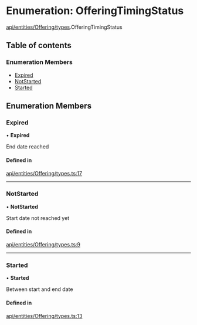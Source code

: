 # Enumeration: OfferingTimingStatus

[api/entities/Offering/types](../wiki/api.entities.Offering.types).OfferingTimingStatus

## Table of contents

### Enumeration Members

- [Expired](../wiki/api.entities.Offering.types.OfferingTimingStatus#expired)
- [NotStarted](../wiki/api.entities.Offering.types.OfferingTimingStatus#notstarted)
- [Started](../wiki/api.entities.Offering.types.OfferingTimingStatus#started)

## Enumeration Members

### Expired

• **Expired**

End date reached

#### Defined in

[api/entities/Offering/types.ts:17](https://github.com/PolymathNetwork/polymesh-sdk/blob/31dfa0dc/src/api/entities/Offering/types.ts#L17)

___

### NotStarted

• **NotStarted**

Start date not reached yet

#### Defined in

[api/entities/Offering/types.ts:9](https://github.com/PolymathNetwork/polymesh-sdk/blob/31dfa0dc/src/api/entities/Offering/types.ts#L9)

___

### Started

• **Started**

Between start and end date

#### Defined in

[api/entities/Offering/types.ts:13](https://github.com/PolymathNetwork/polymesh-sdk/blob/31dfa0dc/src/api/entities/Offering/types.ts#L13)
